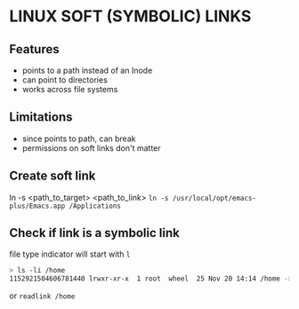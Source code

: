 # LINUX SOFT (SYMBOLIC) LINKS

## Features
- points to a path instead of an Inode
- can point to directories
- works across file systems

## Limitations
- since points to path, can break
- permissions on soft links don't matter

## Create soft link
ln -s <path_to_target> <path_to_link>
`ln -s /usr/local/opt/emacs-plus/Emacs.app /Applications`

## Check if link is a symbolic link
file type indicator will start with `l`
```sh
> ls -li /home
1152921504606781440 lrwxr-xr-x  1 root  wheel  25 Nov 20 14:14 /home -> /System/Volumes/Data/home
```

or `readlink /home`
